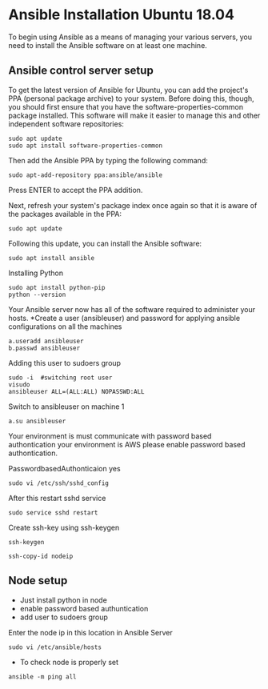 # Ansible Installation Ubuntu 18.04

To begin using Ansible as a means of managing your various servers, you need to install the Ansible software on at least one machine.
## Ansible control server setup

To get the latest version of Ansible for Ubuntu, you can add the project's PPA (personal package archive) to your system. Before doing this, though, you should first ensure that you have the software-properties-common package installed. This software will make it easier to manage this and other independent software repositories:
```
sudo apt update
sudo apt install software-properties-common
```
Then add the Ansible PPA by typing the following command:
```
sudo apt-add-repository ppa:ansible/ansible

```
Press ENTER to accept the PPA addition.

Next, refresh your system's package index once again so that it is aware of the packages available in the PPA:
```
sudo apt update

```
Following this update, you can install the Ansible software:
```
sudo apt install ansible

```
Installing Python
```
sudo apt install python-pip
python --version
```
Your Ansible server now has all of the software required to administer your hosts.
*Create a user (ansibleuser) and password for applying
ansible configurations on all the machines
```
a.useradd ansibleuser
b.passwd ansibleuser
```
Adding this user to sudoers group
```
sudo -i  #switching root user
visudo
ansibleuser ALL=(ALL:ALL) NOPASSWD:ALL
```
Switch to ansibleuser on machine 1

```
a.su ansibleuser
```

Your environment is must communicate with password based authontication
your environment is AWS please enable password based authontication.

PasswordbasedAuthonticaion yes
```
sudo vi /etc/ssh/sshd_config
```
After this restart sshd service
```
sudo service sshd restart
```
Create ssh-key using ssh-keygen
```
ssh-keygen

ssh-copy-id nodeip

```
## Node setup
* Just install python in node
* enable password based authuntication
* add user to sudoers group

Enter the node ip in this location in Ansible Server

```
sudo vi /etc/ansible/hosts

```
* To check node is properly set 

```
ansible -m ping all
```

